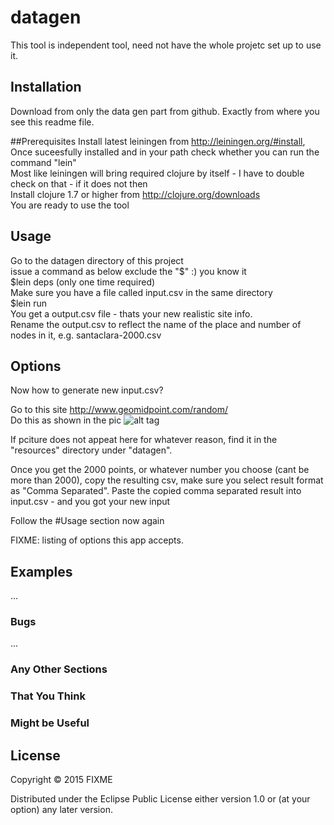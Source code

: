 # datagen

This tool is independent tool, need not have the whole projetc set up to use it.

## Installation

Download from only the data gen part from github. Exactly from where you see this readme file.

##Prerequisites
Install latest leiningen from http://leiningen.org/#install,    
Once suceesfully installed and in your path check whether you can run the command "lein"    
Most like leiningen will bring required clojure by itself - I have to double check on that - if it does not then      
Install clojure 1.7 or higher from http://clojure.org/downloads    
You are ready to use the tool     

## Usage
Go to the datagen directory of this project      
issue a command as below exclude the "$" :) you know it      
$lein deps (only one time required)       
Make sure you have a file called input.csv in the same directory          
$lein run           
You get a output.csv file - thats your new realistic site info.               
Rename the output.csv to reflect the name of the place and number of nodes in it, e.g. santaclara-2000.csv         

## Options
Now how to generate new input.csv?             

Go to this site http://www.geomidpoint.com/random/     
Do this as shown in the pic ![alt tag](https://raw.githubusercontent.com/Xeralux/Farallones/master/tools/datagen/resources/geomidpoint.random.png?token=AA5rLtlDk6jA3EO80wFTJ1kqG76y0UaTks5WB4QLwA%3D%3D)

If pciture does not appeat here for whatever reason, find it in the "resources" directory under "datagen".

Once you get the 2000 points, or whatever number you choose (cant be more than 2000), copy the resulting csv, make sure you select result format as "Comma Separated". Paste the copied comma separated result into input.csv - and you got your new input      

Follow the #Usage section now again 

FIXME: listing of options this app accepts.

## Examples

...

### Bugs

...

### Any Other Sections
### That You Think
### Might be Useful

## License

Copyright © 2015 FIXME

Distributed under the Eclipse Public License either version 1.0 or (at
your option) any later version.
